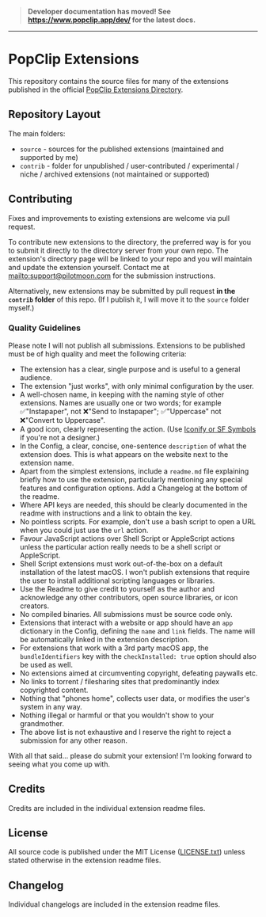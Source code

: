 <!-- markdownlint-disable MD041 -->
<!-- markdownlint-disable MD001 -->

> **Developer documentation has moved! See <https://www.popclip.app/dev/> for the latest docs.**

---

# PopClip Extensions

This repository contains the source files for many of the extensions published in the official [PopClip Extensions Directory](https://www.popclip.app/extensions/).

## Repository Layout

The main folders:

- `source` - sources for the published extensions (maintained and supported by me)
- `contrib` - folder for unpublished / user-contributed / experimental / niche / archived extensions (not maintained or supported)

## Contributing

Fixes and improvements to existing extensions are welcome via pull request.

To contribute new extensions to the directory, the preferred way is for you to submit it directly to the directory server from your own repo. The extension's directory page will be linked to your repo and you will maintain and update the extension yourself. Contact me at <mailto:support@pilotmoon.com> for the submission instructions.

Alternatively, new extensions may be submitted by pull request **in the `contrib` folder** of this repo. (If I publish it, I will move it to the `source` folder myself.)

### Quality Guidelines

Please note I will not publish all submissions. Extensions to be published must be of high quality and meet the following criteria:

- The extension has a clear, single purpose and is useful to a general audience.
- The extension "just works", with only minimal configuration by the user.
- A well-chosen name, in keeping with the naming style of other extensions. Names are usually one or two words; for example ✅"Instapaper", not ❌"Send to Instapaper"; ✅"Uppercase" not ❌"Convert to Uppercase".
- A good icon, clearly representing the action. (Use [Iconify or SF Symbols](https://www.popclip.app/dev/icons) if you're not a designer.)
- In the Config, a clear, concise, one-sentence `description` of what the extension does. This is what appears on the website next to the extension name.
- Apart from the simplest extensions, include a `readme.md` file explaining briefly how to use the extension, particularly mentioning any special features and configuration options. Add a Changelog at the bottom of the readme.
- Where API keys are needed, this should be clearly documented in the readme with instructions and a link to obtain the key.
- No pointless scripts. For example, don't use a bash script to open a URL when you could just use the `url` action.
- Favour JavaScript actions over Shell Script or AppleScript actions unless the particular action really needs to be a shell script or AppleScript.
- Shell Script extensions must work out-of-the-box on a default installation of the latest macOS. I won't publish extensions that require the user to install additional scripting languages or libraries.
- Use the Readme to give credit to yourself as the author and acknowledge any other contributors, open source libraries, or icon creators.
- No compiled binaries. All submissions must be source code only.
- Extensions that interact with a website or app should have an `app` dictionary in the Config, defining the `name` and `link` fields. The name will be automatically linked in the extension description.
- For extensions that work with a 3rd party macOS app, the `bundleIdentifiers` key with the `checkInstalled: true` option should also be used as well.
- No extensions aimed at circumventing copyright, defeating paywalls etc.
- No links to torrent / filesharing sites that predominantly index copyrighted content.
- Nothing that "phones home", collects user data, or modifies the user's system in any way.
- Nothing illegal or harmful or that you wouldn't show to your grandmother.
- The above list is not exhaustive and I reserve the right to reject a submission for any other reason.

With all that said... please do submit your extension! I'm looking forward to seeing what you come up with.

## Credits

Credits are included in the individual extension readme files.

## License

All source code is published under the MIT License ([LICENSE.txt](LICENSE.txt)) unless stated otherwise in the extension readme files.

## Changelog

Individual changelogs are included in the extension readme files.
